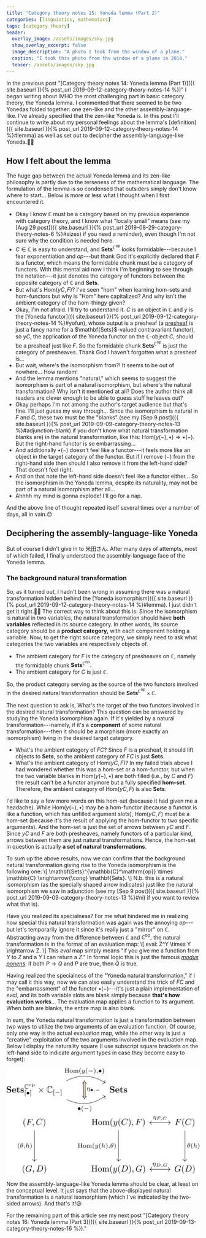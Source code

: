 ```yaml
---
title: "Category theory notes 15: Yoneda lemma (Part 2)"
categories: [linguistics, mathematics]
tags: [category theory]
header:
  overlay_image: /assets/images/sky.jpg
  show_overlay_excerpt: false
  image_description: "A photo I took from the window of a plane."
  caption: "I took this photo from the window of a plane in 2014."
  teaser: /assets/images/sky.jpg
---
```


In the previous post "[Category theory notes 14: Yoneda lemma (Part 1)]({{ site.baseurl }}{% post_url 2019-09-12-category-theory-notes-14 %})" I began writing about IMHO the most challenging part in basic category theory, the Yoneda lemma. I commented that there seemed to be two Yonedas folded together: one zen-like and the other assembly-language-like. I've already specified that the zen-like Yoneda is. In this post I'll continue to write about my personal feelings about the lemma's [definition]({{ site.baseurl }}{% post_url 2019-09-12-category-theory-notes-14 %}#lemma) as well as set out to decipher the assembly-language-like Yoneda.🏃‍♂️

## How I felt about the lemma
The huge gap between the actual Yoneda lemma and its zen-like philosophy is partly due to the terseness of the mathematical language. The formulation of the lemma is so condensed that outsiders simply don't know where to start... Below is more or less what I thought when I first encountered it.

- Okay I know $\mathbb{C}$ must be a category based on my previous experience with category theory, and I know what "locally small" means (see my [Aug 29 post]({{ site.baseurl }}{% post_url 2019-08-29-category-theory-notes-6 %}#sizes) if you need a reminder), even though I'm not sure why the condition is needed here.
- $C\in\mathbb{C}$ is easy to understand, and $\mathbf{Sets}^{\mathbb{C}^\mathrm{op}}$ looks formidable---because I fear exponentiation and $op$---but thank God it's explicitly declared that $F$ is a functor, which means the formidable chunk must be a category of functors. With this mental aid now I think I'm beginning to see through the notation---it just denotes the category of functors between the opposite category of $\mathbb{C}$ and $\mathbf{Sets}$.
- But what's $\mathrm{Hom}(yC, F)$? I've seen "hom" when learning hom-sets and hom-functors but why is "Hom" here capitalized? And why isn't the ambient category of the hom-thingy given?<a id="presheaves"></a>
- Okay, I'm not afraid. I'll try to understand it. $C$ is an object in $\mathbb{C}$ and $y$ is the [Yoneda functor]({{ site.baseurl }}{% post_url 2019-09-12-category-theory-notes-14 %}#yofun), whose output is a presheaf (a [presheaf](https://en.wikipedia.org/wiki/Presheaf_(category_theory)) is just a fancy name for a $\mathbf{Sets}$-valued contravariant functor), so $yC$, the application of the Yoneda functor on the $\mathbb{C}$-object $C,$ should be a presheaf just like $F$. So the formidable chunk $\mathbf{Sets}^{\mathbb{C}^\mathrm{op}}$ is just the category of presheaves. Thank God I haven't forgotten what a presheaf is...
- But wait, where's the isomorphism from?! It seems to be out of nowhere... How random!
- And the lemma mentions "natural," which seems to suggest the isomorphism is part of a natural isomorphism, but where's the natural transformation? Why isn't it mentioned at all? Does the author think all readers are clever enough to be able to guess stuff he leaves out?
- Okay perhaps I'm not among the author's target audience but that's fine. I'll just guess my way through... Since the isomorphism is natural in $F$ and $C$, these two must be the "blanks" (see my [Sep 9 post]({{ site.baseurl }}{% post_url 2019-09-09-category-theory-notes-13 %}#adjunction-blank) if you don't know what natural transformation blanks are) in the natural transformation, like this: $\mathrm{Hom}(y(-), \bullet)\Rightarrow \bullet(-).$
But the right-hand functor is so embarrassing...
- And additionally $\bullet(-)$ doesn't feel like a functor---it feels more like an object in the target category of the functor. But if I remove $(-)$ from the right-hand side then should I also remove it from the left-hand side? That doesn't feel right.
- And on that note the left-hand side doesn't feel like a functor either... So the isomorphism in the Yoneda lemma, despite its naturality, may not be part of a natural isomorphism after all...
- Ahhhh my mind is gonna explode! I'll go for a nap.

And the above line of thought repeated itself several times over a number of days, all in vain.😔

## Deciphering the assembly-language-like Yoneda
But of course I didn't give in to 米田さん. After many days of attempts, most of which failed, I finally understood the assembly-language face of the Yoneda lemma.

### The background natural transformation  
So, as it turned out, I hadn't been wrong in assuming there was a natural transformation hidden behind the [Yoneda isomorphism]({{ site.baseurl }}{% post_url 2019-09-12-category-theory-notes-14 %}#lemma). I just didn't get it right.🤦‍♂️ The correct way to think about this is: Since the isomorphism is natural in two variables, the natural transformation should have **both variables** reflected in its source category. In other words, its source category should be a **product category,** with each component holding a variable. Now, to get the right source category, we simply need to ask what categories the two variables are respectively objects of.

- The ambient category for $F$ is the category of presheaves on $\mathbb{C},$ namely the formidable chunk $\mathbf{Sets}^{\mathbb{C}^\mathrm{op}}.$
- The ambient category for $C$ is just $\mathbb{C}.$

So, the product category serving as the source of the two functors involved in the desired natural transformation should be $\mathbf{Sets}^{\mathbb{C}^\mathrm{op}} \times \mathbb{C}.$

The next question to ask is, What's the target of the two functors involved in the desired natural transformation? This question can be answered by studying the Yoneda isomorphism again. If it's yielded by a natural transformation---namely, if it's a **component** of some natural transformation---then it should be a morphism (more exactly an isomorphism) living in the desired target category.
- What's the ambient category of $FC$? Since $F$ is a presheaf, it should lift objects to $\mathbf{Sets},$ so the ambient category of $FC$ is just $\mathbf{Sets}.$
- What's the ambient category of $\mathrm{Hom}(yC, F)$? In my failed trials above I had wondered whether this was a hom-set or a hom-functor, but when the two variable blanks in $\mathrm{Hom}(y(-), \bullet)$ are both filled (i.e., by $C$ and $F$) the result can't be a functor anymore but a fully specified **hom-set**. Therefore, the ambient category of $\mathrm{Hom}(yC, F)$ is also $\mathbf{Sets}.$

I'd like to say a few more words on this hom-set (because it had given me a headache). While $\mathrm{Hom}(y(-), \bullet)$ may be a hom-functor (because a functor is like a function, which has unfilled argument slots), $\mathrm{Hom}(yC, F)$ must be a hom-set (because it's the result of applying the hom-functor to two specific arguments). And the hom-set is just the set of arrows between $yC$ and $F.$ Since $yC$ and $F$ are both presheaves, namely functors of a particular kind, arrows between them are just natural transformations. Hence, the hom-set in question is actually **a set of natural transformations**.

To sum up the above results, now we can confirm that the background natural transformation giving rise to the Yoneda isomorphism is the following one:
\\[ \mathbf{Sets}^{\mathbb{C}^\mathrm{op}} \times \mathbb{C} \xrightarrow{\cong} \mathbf{Sets}. \\]
N.b. this is a natural isomorphism (as the specially shaped arrow indicates) just like the natural isomorphism we saw in adjunction (see my [Sep 9 post]({{ site.baseurl }}{% post_url 2019-09-09-category-theory-notes-13 %}#ni) if you want to review what that is).

Have you realized its specialness? For me what hindered me in realizing how special this natural transformation was again was the annoying $op$---but let's temporarily ignore it since it's really just a "mirror" on $\mathbb{C}.$ Abstracting away from the difference between $\mathbb{C}$ and $\mathbb{C}^\mathrm{op},$ the natural transformation is in the format of an evaluation map:
\\[ eval: Z^Y \times Y \rightarrow Z. \\]
This $eval$ map simply means "if you give me a function from $Y$ to $Z$ and a $Y$ I can return a $Z$." In formal logic this is just the famous [_modus ponens_](https://en.wikipedia.org/wiki/Modus_ponens): if both $P \rightarrow Q$ and $P$ are true, then $Q$ is true.

Having realized the specialness of the "Yoneda natural transformation," if I may call it this way, now we can also easily understand the trick of $FC$ and the "embarrassment" of the functor $\bullet(-)$---it's just a plain implementation of $eval,$ and its both variable slots are blank simply because **that's how evaluation works**... The evaluation map applies a function to its argument. When both are blanks, the entire map is also blank.

In sum, the Yoneda natural transformation is just a transformation between two ways to utilize the two arguments of an evaluation function. Of course, only one way is the actual evaluation map, while the other way is just a "creative" exploitation of the two arguments involved in the evaluation map. <a id="yonedasq"></a>Below I display the naturality square (I use subscript square brackets on the left-hand side to indicate argument types in case they become easy to forget):

![naturality square of Yoneda transformation](/assets/images/yoneda-square.svg)

Now the assembly-language-like Yoneda lemma should be clear, at least on the conceptual level. It just says that the above-displayed natural transformation is a natural isomorphism (which I've indicated by the two-sided arrows). And that's it!😃

For the remaining part of this article see my next post "[Category theory notes 16: Yoneda lemma (Part 3)]({{ site.baseurl }}{% post_url 2019-09-13-category-theory-notes-16 %})."

